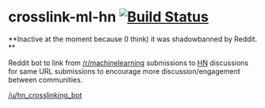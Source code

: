 # crosslink-ml-hn  [![Build Status](https://travis-ci.org/liviu-/crosslink-ml-hn.svg?branch=master)](https://travis-ci.org/liviu-/crosslink-ml-hn)

**Inactive at the moment because (I think) it was shadowbanned by Reddit. **

Reddit bot to link from [/r/machinelearning](https://www.reddit.com/r/MachineLearning/) submissions to [HN](https://news.ycombinator.com/news) discussions for same URL submissions to encourage more discussion/engagement between communities.

[/u/hn_crosslinking_bot](https://www.reddit.com/user/hn_crosslinking_bot)
